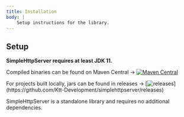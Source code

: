 ```yaml
---
title: Installation
body: |
    Setup instructions for the library.
---
```

## Setup

**SimpleHttpServer requires at least JDK 11.**

Compiled binaries can be found on Maven Central →
[![Maven Central](https://img.shields.io/maven-central/v/com.kttdevelopment/simplehttpserver)](https://mvnrepository.com/artifact/com.kttdevelopment/simplehttpserver)

For projects built locally, jars can be found in releases →
[![releases](https://img.shields.io/github/v/release/ktt-development/simplehttpserver?include_prereleases")](https://github.com/Ktt-Development/simplehttpserver/releases)

SimpleHttpServer is a standalone library and requires no additional dependencies.